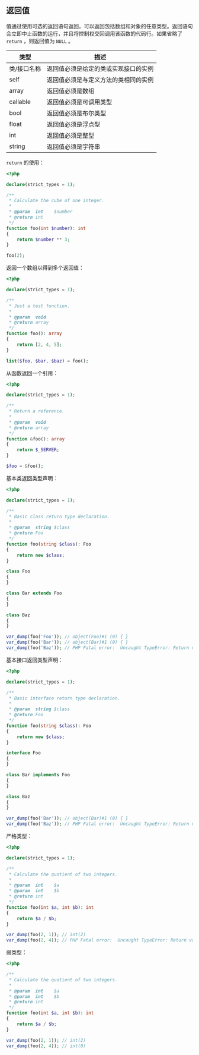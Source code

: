 ## 返回值

值通过使用可选的返回语句返回。可以返回包括数组和对象的任意类型。返回语句会立即中止函数的运行，并且将控制权交回调用该函数的代码行。如果省略了 `return` ，则返回值为 `NULL` 。

| 类型        | 描述                                 |
| ----------- | ------------------------------------ |
| 类/接口名称 | 返回值必须是给定的类或实现接口的实例 |
| self        | 返回值必须是与定义方法的类相同的实例 |
| array       | 返回值必须是数组                     |
| callable    | 返回值必须是可调用类型               |
| bool        | 返回值必须是布尔类型                 |
| float       | 返回值必须是浮点型                   |
| int         | 返回值必须是整型                     |
| string      | 返回值必须是字符串                   |

`return` 的使用：

```php
<?php

declare(strict_types = 1);

/**
 * Calculate the cube of one integer.
 *
 * @param  int    $number
 * @return int
 */
function foo(int $number): int
{
    return $number ** 3;
}

foo(2);

```

返回一个数组以得到多个返回值：

```php
<?php

declare(strict_types = 1);

/**
 * Just a test function.
 *
 * @param  void
 * @return array
 */
function foo(): array
{
    return [2, 4, 5];
}

list($foo, $bar, $baz) = foo();

```

从函数返回一个引用：

```php
<?php

declare(strict_types = 1);

/**
 * Return a reference.
 *
 * @param  void
 * @return array
 */
function &foo(): array
{
    return $_SERVER;
}

$foo = &foo();

```

基本类返回类型声明：

```php
<?php

declare(strict_types = 1);

/**
 * Basic class return type declaration.
 *
 * @param  string $class
 * @return Foo
 */
function foo(string $class): Foo
{
    return new $class;
}

class Foo
{
}

class Bar extends Foo
{
}

class Baz
{
}

var_dump(foo('Foo')); // object(Foo)#1 (0) { }
var_dump(foo('Bar')); // object(Bar)#1 (0) { }
var_dump(foo('Baz')); // PHP Fatal error:  Uncaught TypeError: Return value of foo() must be an instance of Foo, instance of Baz returned.

```

基本接口返回类型声明：

```php
<?php

declare(strict_types = 1);

/**
 * Basic interface return type declaration.
 *
 * @param  string $class
 * @return Foo
 */
function foo(string $class): Foo
{
    return new $class;
}

interface Foo
{
}

class Bar implements Foo
{
}

class Baz
{
}

var_dump(foo('Bar')); // object(Bar)#1 (0) { }
var_dump(foo('Baz')); // PHP Fatal error:  Uncaught TypeError: Return value of foo() must implement interface Foo, instance of Baz returned.

```

严格类型：

```php
<?php

declare(strict_types = 1);

/**
 * Calculate the quotient of two integers.
 *
 * @param  int    $a
 * @param  int    $b
 * @return int
 */
function foo(int $a, int $b): int
{
    return $a / $b;
}

var_dump(foo(2, 1)); // int(2)
var_dump(foo(2, 4)); // PHP Fatal error:  Uncaught TypeError: Return value of foo() must be of the type int, float returned.

```

弱类型：

```php
<?php

/**
 * Calculate the quotient of two integers.
 *
 * @param  int    $a
 * @param  int    $b
 * @return int
 */
function foo(int $a, int $b): int
{
    return $a / $b;
}

var_dump(foo(2, 1)); // int(2)
var_dump(foo(2, 4)); // int(0)

```

